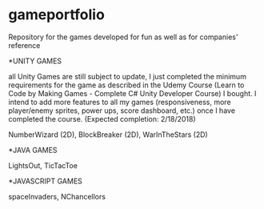 # gameportfolio
Repository for the games developed for fun as well as for companies' reference

*UNITY GAMES 

all Unity Games are still subject to update,
I just completed the minimum requirements for the game as described in the Udemy Course 
(Learn to Code by Making Games - Complete C# Unity Developer Course) I bought. 
I intend to add more features to all my games (responsiveness, more player/enemy sprites, power ups,
score dashboard, etc.) once I have completed the course. (Expected completion: 2/18/2018)

  NumberWizard (2D), BlockBreaker (2D), WarInTheStars (2D)
  
  
  
*JAVA GAMES
  
  LightsOut, TicTacToe
  
  
*JAVASCRIPT GAMES
  
  spaceInvaders, NChancellors
